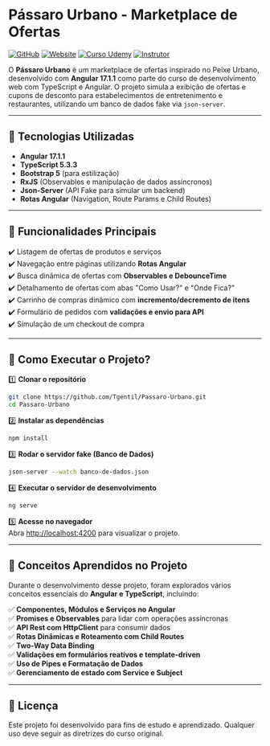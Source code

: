 # Pássaro Urbano - Marketplace de Ofertas

[![GitHub](https://img.shields.io/badge/Visite-Meu%20Perfil-0891B2?style=flat-square&logo=github)](https://github.com/Tgentil)
[![Website](https://img.shields.io/badge/🌍&nbsp;&nbsp;Visite-Website-4285f4?style=flat-square&logo=globe)](http://app2-teste-publicaco-passaro-urbano.s3-website-sa-east-1.amazonaws.com)
[![Curso Udemy](https://img.shields.io/badge/Udemy-Curso-blue?style=flat-square&logo=udemy)](https://www.udemy.com/course/curso-de-desenvolvimento-web-com-es6-typescript-e-angular-4/)
[![Instrutor](https://img.shields.io/badge/👨🏻‍🏫&nbsp;Instrutor-Jorge%20Sant´Ana-yellow?style=flat-square&logo=website)](https://jorgesantana.net.br/)

O **Pássaro Urbano** é um marketplace de ofertas inspirado no Peixe Urbano, desenvolvido com **Angular 17.1.1** como parte do curso de desenvolvimento web com TypeScript e Angular. O projeto simula a exibição de ofertas e cupons de desconto para estabelecimentos de entretenimento e restaurantes, utilizando um banco de dados fake via `json-server`.

---

## 🚀 Tecnologias Utilizadas

- **Angular 17.1.1**
- **TypeScript 5.3.3**
- **Bootstrap 5** (para estilização)
- **RxJS** (Observables e manipulação de dados assíncronos)
- **Json-Server** (API Fake para simular um backend)
- **Rotas Angular** (Navigation, Route Params e Child Routes)

---

## 📌 Funcionalidades Principais

✔️ Listagem de ofertas de produtos e serviços  
✔️ Navegação entre páginas utilizando **Rotas Angular**  
✔️ Busca dinâmica de ofertas com **Observables e DebounceTime**  
✔️ Detalhamento de ofertas com abas "Como Usar?" e "Onde Fica?"  
✔️ Carrinho de compras dinâmico com **incremento/decremento de itens**  
✔️ Formulário de pedidos com **validações e envio para API**  
✔️ Simulação de um checkout de compra  

---

## 🔧 Como Executar o Projeto?

1️⃣ **Clonar o repositório**
```bash
git clone https://github.com/Tgentil/Passaro-Urbano.git
cd Passaro-Urbano
```

2️⃣ **Instalar as dependências**
```bash
npm install
```

3️⃣ **Rodar o servidor fake (Banco de Dados)**
```bash
json-server --watch banco-de-dados.json
```

4️⃣ **Executar o servidor de desenvolvimento**
```bash
ng serve
```

5️⃣ **Acesse no navegador**  
Abra [http://localhost:4200](http://localhost:4200/) para visualizar o projeto.

---

## 📖 Conceitos Aprendidos no Projeto

Durante o desenvolvimento desse projeto, foram explorados vários conceitos essenciais do **Angular e TypeScript**, incluindo:

✅ **Componentes, Módulos e Serviços no Angular**  
✅ **Promises e Observables** para lidar com operações assíncronas  
✅ **API Rest com HttpClient** para consumir dados  
✅ **Rotas Dinâmicas e Roteamento com Child Routes**  
✅ **Two-Way Data Binding**  
✅ **Validações em formulários reativos e template-driven**  
✅ **Uso de Pipes e Formatação de Dados**  
✅ **Gerenciamento de estado com Service e Subject**  

---

## 📜 Licença

Este projeto foi desenvolvido para fins de estudo e aprendizado. Qualquer uso deve seguir as diretrizes do curso original.